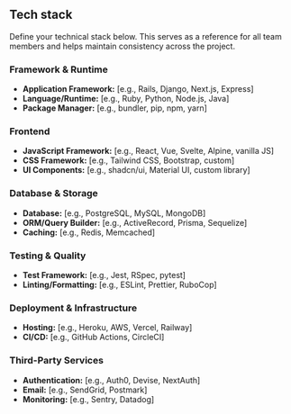 ## Tech stack

Define your technical stack below. This serves as a reference for all team members and helps maintain consistency across the project.

### Framework & Runtime
- **Application Framework:** [e.g., Rails, Django, Next.js, Express]
- **Language/Runtime:** [e.g., Ruby, Python, Node.js, Java]
- **Package Manager:** [e.g., bundler, pip, npm, yarn]

### Frontend
- **JavaScript Framework:** [e.g., React, Vue, Svelte, Alpine, vanilla JS]
- **CSS Framework:** [e.g., Tailwind CSS, Bootstrap, custom]
- **UI Components:** [e.g., shadcn/ui, Material UI, custom library]

### Database & Storage
- **Database:** [e.g., PostgreSQL, MySQL, MongoDB]
- **ORM/Query Builder:** [e.g., ActiveRecord, Prisma, Sequelize]
- **Caching:** [e.g., Redis, Memcached]

### Testing & Quality
- **Test Framework:** [e.g., Jest, RSpec, pytest]
- **Linting/Formatting:** [e.g., ESLint, Prettier, RuboCop]

### Deployment & Infrastructure
- **Hosting:** [e.g., Heroku, AWS, Vercel, Railway]
- **CI/CD:** [e.g., GitHub Actions, CircleCI]

### Third-Party Services
- **Authentication:** [e.g., Auth0, Devise, NextAuth]
- **Email:** [e.g., SendGrid, Postmark]
- **Monitoring:** [e.g., Sentry, Datadog]
